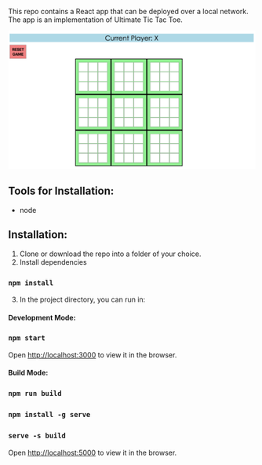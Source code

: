 This repo contains a React app that can be deployed over a local network.
The app is an implementation of Ultimate Tic Tac Toe.

![alt text](https://github.com/miktime148/ultimate-tic-tac-toe/blob/master/documentation/images/initialGameSetup.png)

## Tools for Installation:
 - node

## Installation:

1. Clone or download the repo into a folder of your choice.
2. Install dependencies
### `npm install`
3. In the project directory, you can run in:

#### Development Mode:

### `npm start`

Open [http://localhost:3000](http://localhost:3000) to view it in the browser.


#### Build Mode:

### `npm run build`
### `npm install -g serve`
### `serve -s build`

Open [http://localhost:5000](http://localhost:5000) to view it in the browser.
